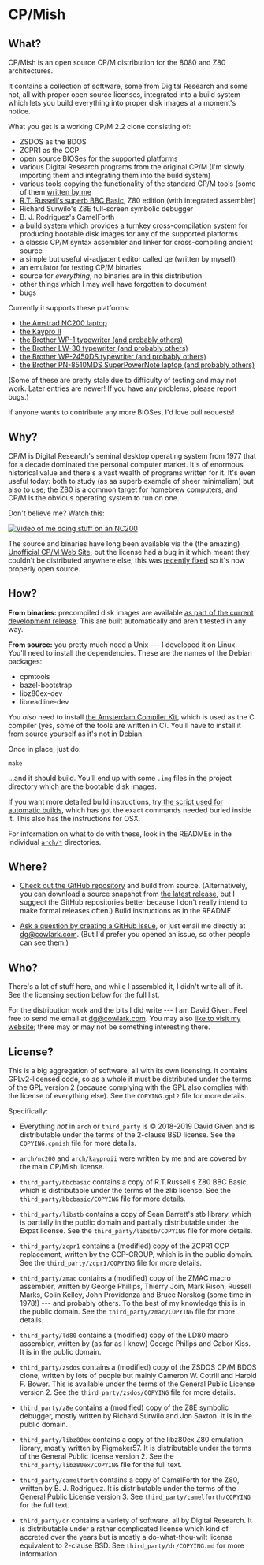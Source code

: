 CP/Mish
=======

What?
-----

CP/Mish is an open source CP/M distribution for the 8080 and Z80
architectures.

It contains a collection of software, some from Digital Research and some not,
all with proper open source licenses, integrated into a build system which lets
you build everything into proper disk images at a moment's notice.

What you get is a working CP/M 2.2 clone consisting of:

  - ZSDOS as the BDOS
  - ZCPR1 as the CCP
  - open source BIOSes for the supported platforms
  - various Digital Research programs from the original CP/M (I'm slowly
    importing them and integrating them into the build system)
  - various tools copying the functionality of the standard CP/M tools (some
    of them [written by me](http://cowlark.com/2019-06-01-cpm-asm)
  - [R.T. Russell's superb BBC Basic](http://www.bbcbasic.co.uk/bbcbasic.html),
    Z80 edition (with integrated assembler)
  - Richard Surwilo's Z8E full-screen symbolic debugger
  - B. J. Rodriguez's CamelForth
  - a build system which provides a turnkey cross-compilation system for
    producing bootable disk images for any of the supported platforms
  - a classic CP/M syntax assembler and linker for cross-compiling ancient
    source
  - a simple but useful vi-adjacent editor called qe (written by myself)
  - an emulator for testing CP/M binaries
  - source for _everything_; no binaries are in this distribution
  - other things which I may well have forgotten to document
  - bugs

Currently it supports these platforms:

  - [the Amstrad NC200 laptop](arch/nc200/README.md)
  - [the Kaypro II](arch/kayproii/README.md)
  - [the Brother WP-1 typewriter (and probably others)](arch/brotherwp1/README.md)
  - [the Brother LW-30 typewriter (and probably others)](arch/brotherop2/README.md)
  - [the Brother WP-2450DS typewriter (and probably others)](arch/wp2450ds/README.md)
  - [the Brother PN-8510MDS SuperPowerNote laptop (and probably others)](arch/brotherpowernote/README.md)

(Some of these are pretty stale due to difficulty of testing and may not work.
Later entries are newer! If you have any problems, please report bugs.)

If anyone wants to contribute any more BIOSes, I'd love pull requests!


Why?
----

CP/M is Digital Research's seminal desktop operating system from 1977 that
for a decade dominated the personal computer market. It's of enormous
historical value and there's a vast wealth of programs written for it. It's
even useful today: both to study (as aa superb example of sheer minimalism)
but also to use; the Z80 is a common target for homebrew computers, and CP/M
is the obvious operating system to run on one.

Don't believe me? Watch this:

[![Video of me doing stuff on an NC200](http://img.youtube.com/vi/FGWshrMZcCc/0.jpg)](https://www.youtube.com/watch?v=FGWshrMZcCc)

The source and binaries have long been available via the (the amazing)
[Unofficial CP/M Web Site](http://www.gaby.de/cpm/), but the license had a bug
in it which meant they couldn't be distributed anywhere else; this was
[recently fixed](third_party/dr/COPYING.md) so it's now properly open source.


How?
----

**From binaries:** precompiled disk images are available [as part of the current
development release](https://github.com/davidgiven/cpmish/releases/tag/dev).
This are built automatically and aren't tested in any way.

**From source:** you pretty much need a Unix --- I developed it on Linux. You'll
need to install the dependencies. These are the names of the Debian packages:

  - cpmtools
  - bazel-bootstrap
  - libz80ex-dev
  - libreadline-dev

You _also_ need to install [the Amsterdam Compiler
Kit](https://github.com/davidgiven/ack), which is used as the C compiler
(yes, some of the tools are written in C). You'll have to install it from
source yourself as it's not in Debian.

Once in place, just do:

    make

...and it should build. You'll end up with some `.img` files in the project
directory which are the bootable disk images.

If you want more detailed build instructions, try [the script used for
automatic
builds](https://github.com/davidgiven/cpmish/blob/master/.github/workflows/ccpp.yml),
which has got the exact commands needed buried inside it. This also has the
instructions for OSX.

For information on what to do with these, look in the READMEs in the
individual [`arch/*`](https://github.com/davidgiven/cpmish/tree/master/arch)
directories.


Where?
------

- [Check out the GitHub repository](http://github.com/davidgiven/cpmish) and
build from source. (Alternatively, you can download a source snapshot from
[the latest release](https://github.com/davidgiven/cpmish/releases/latest),
but I suggect the GitHub repositories better because I don't really intend to
make formal releases often.) Build instructions as in the README.

- [Ask a question by creating a GitHub
issue](https://github.com/davidgiven/cpmish/issues/new), or just email me
directly at [dg@cowlark.com](mailto:dg@cowlark.com). (But I'd prefer you
opened an issue, so other people can see them.)


Who?
----

There's a lot of stuff here, and while I assembled it, I didn't write all of
it. See the licensing section below for the full list.

For the distribution work and the bits I did write --- I am David Given. Feel
free to send me email at [dg@cowlark.com](mailto:dg@cowlark.com). You may
also [like to visit my website](http://cowlark.com); there may or may not be
something interesting there.


License?
--------

This is a big aggregation of software, all with its own licensing. It contains
GPLv2-licensed code, so as a whole it must be distributed under the terms of
the GPL version 2 (because complying with the GPL also complies with the
license of everything else). See the `COPYING.gpl2` file for more details.

Specifically:

  - Everything _not_ in `arch` or `third_party` is © 2018-2019 David Given and
	is distributable under the terms of the 2-clause BSD license. See the
	`COPYING.cpmish` file for more details.

  - `arch/nc200` and `arch/kayproii` were written by me and are covered by the
	main CP/Mish license.

  - `third_party/bbcbasic` contains a copy of R.T.Russell's Z80 BBC Basic,
	which is distributable under the terms of the zlib license. See the
	`third_party/bbcbasic/COPYING` file for more details.

  - `third_party/libstb` contains a copy of Sean Barrett's stb library, which
	is partially in the public domain and partially distributable under the
	Expat license. See the `third_party/libstb/COPYING` file for more details.

  - `third_party/zcpr1` contains a (modified) copy of the ZCPR1 CCP
	replacement, written by the CCP-GROUP, which is in the public domain. See
	the `third_party/zcpr1/COPYING` file for more details.

  - `third_party/zmac` contains a (modified) copy of the ZMAC macro assembler,
	written by George Phillips, Thierry Join, Mark Rison, Russell Marks, Colin
	Kelley, John Providenza and Bruce Norskog (some time in 1978!) --- and
	probably others. To the best of my knowledge this is in the public domain.
	See the `third_party/zmac/COPYING` file for more details.

  - `third_party/ld80` contains a (modified) copy of the LD80 macro assembler,
	written by (as far as I know) George Philips and Gabor Kiss. It is in the
	public domain.

  - `third_party/zsdos` contains a (modified) copy of the ZSDOS CP/M BDOS
	clone, written by lots of people but mainly Cameron W. Cotrill and Harold
	F. Bower. This is available under the terms of the General Public License
	version 2. See the `third_party/zsdos/COPYING` file for more details.

  - `third_party/z8e` contains a (modified) copy of the Z8E symbolic
    debugger, mostly written by Richard Surwilo and Jon Saxton. It is in the
	public domain.

  - `third_party/libz80ex` contains a copy of the libz80ex Z80 emulation
	library, mostly written by Pigmaker57. It is distributable under the terms
	of the General Public license version 2. See the
	`third_party/libz80ex/COPYING` file for the full text.

  - `third_party/camelforth` contains a copy of CamelForth for the Z80, written
	by B. J. Rodriguez. It is distributable under the terms of the General
	Public License version 3. See `third_party/camelforth/COPYING` for the full
	text.

  - `third_party/dr` contains a variety of software, all by Digital Research.
	It is distributable under a rather complicated license which kind of
	accreted over the years but is mostly a do-what-thou-wilt license
	equivalent to 2-clause BSD. See `third_party/dr/COPYING.md` for more
	information.

